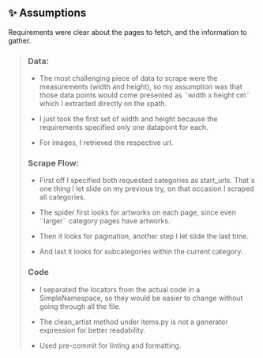 ## ✨ Assumptions

Requirements were clear about the pages to fetch, and the information to gather.

> ### Data:
>* The most challenging piece of data to scrape were the measurements (width and height), so my assumption was that those data points would come presented as ¨width x height cm¨ which I extracted directly on the xpath.
>
>
> * I just took the first set of width and height because the requirements specified only one datapoint for each.
>
>
> * For images, I retrieved the respective url.
>
>### Scrape Flow:
>* First off I specified both requested categories as start_urls. That´s one thing I let slide on my previous try, on that occasion I scraped all categories.
>
>
> * The spider first looks for artworks on each page, since even ¨larger¨ category pages have artworks.
>
>
> * Then it looks for pagination, another step I let slide the last time.
>
>
> * And last it looks for subcategories within the current category.
>
> ### Code
> * I separated the locators from the actual code in a SimpleNamespace, so they would be easier to change without 
> going through all the file.
> 
> 
> * The clean_artist method under items.py is not a generator expression for better readability.
> 
> 
> * Used pre-commit for linting and formatting.
> 
> 